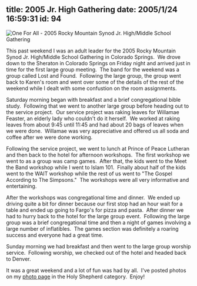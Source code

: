 title: 2005 Jr. High Gathering
date: 2005/1/24 16:59:31
id: 94
---
![One For All - 2005 Rocky Mountain Synod Jr. High/Middle School Gathering](/links/one_for_all.jpg)

This past weekend I was an adult leader for the 2005 Rocky Mountain Synod Jr. High/Middle School Gathering in Colorado Springs.  We drove down to the Sheraton in Colorado Springs on Friday night and arrived just in time for the first large group meeting.  The band for the weekend was a group called Lost and Found.  Following the large group, the group went back to Karen's room and went over some of the details of the rest of the weekend while I dealt with some confustion on the room assignments.

Saturday morning began with breakfast and a brief congregational bible study.  Following that we went to another large group before heading out to the service project.  Our service project was raking leaves for Willamae Feaster, an elderly lady who couldn't do it herself.  We worked at raking leaves from about 9:45 until 11:45 and had about 20 bags of leaves when we were done.  Willamae was very appreciative and offered us all soda and coffee after we were done working. 

Following the service project, we went to lunch at Prince of Peace Lutheran and then back to the hotel for afternoon workshops.  The first workshop we went to as a group was camp games.  After that, the kids went to the Meet the Band workshop while I went to Islam 101.  Finally about half of the kids went to the WAIT workshop while the rest of us went to "The Gospel According to The Simpsons."  The workshops were all very informative and entertaining. 

After the workshops was congregational time and dinner.  We ended up driving quite a bit for dinner because our first stop had an hour wait for a table and ended up going to Fargo's for pizza and pasta.  After dinner we had to hurry back to the hotel for the large group event.  Following the large group was a brief congregational time and then a night of games involving a large number of inflatibles.  The games section was definitely a roaring success and everyone had a great time.

Sunday morning we had breakfast and then went to the large group worship service.  Following worship, we checked out of the hotel and headed back to Denver. 

It was a great weekend and a lot of fun was had by all.  I've posted photos on my [photo page](photo.asp) in the Holy Shepherd category.  Enjoy!